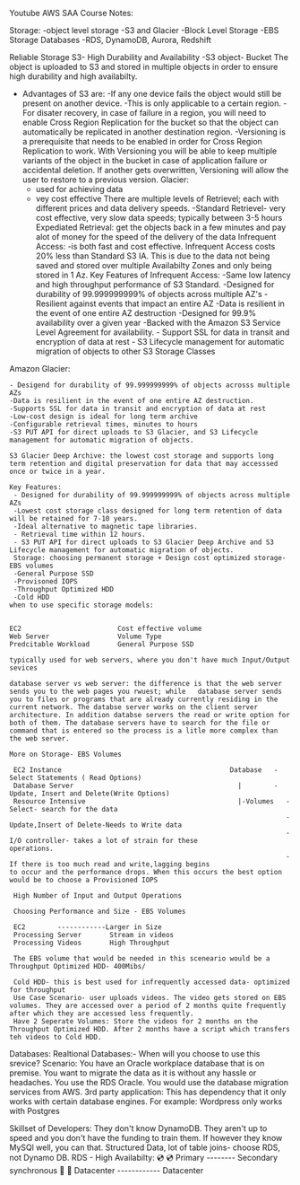 Youtube AWS SAA Course Notes:

Storage: 
-object level storage
-S3 and Glacier 
-Block Level Storage
-EBS Storage
Databases
 -RDS, DynamoDB, Aurora, Redshift
 
 Reliable Storage S3- High Durability and Availability
-S3 object- Bucket
The object is uploaded to S3 and stored in multiple objects in order to ensure high durability and high availabilty. 
* Advantages of S3 are:
    -If any one device fails the object would still be present on another device.
    -This is only applicable to a certain region.
    -For disater recovery, in case of failure in a region, you will need to enable Cross Region Replication for the bucket so that the object can automatically be replicated in another destination region.
     -Versioning is a prerequisite that needs to be enabled in order for Cross Region Replication to work. With Versioning you will be able to keep multiple variants of the object in the bucket in case of application failure or accidental deletion. If another gets overwritten, Versioning will allow the user to restore to a previous version.
     Glacier:
     - used for achieving data 
     - vey cost effective
     There are multiple levels of Retrievel; each with different prices and data delivery speeds.
     -Standard Retrievel- very cost effective, very slow data speeds; typically between 3-5 hours
      Expediated Retrieval: get the objects back in a few minutes and pay alot of money for the speed of the delivery of the data
      Infrequent Access: 
      -is both fast and cost effective. Infrequent Access costs 20% less than Standard S3 IA. This is due to the data not being saved and stored over multiple Availabilty Zones and only being stored in 1 Az. 
      Key Features of Infrequent Access:
      -Same low latency and high throughput performance of S3 Standard.
      -Designed for durability of 99.999999999% of objects across multiple AZ's
      -Resilient against events that impact an entire AZ
      -Data is resilient in the event of one entire AZ destruction
      -Designed for 99.9% availability over a given year
      -Backed with the Amazon S3 Service Level Agreement for availability.
      - Support SSL for data in transit and encryption of data at rest
      - S3 Lifecycle management for automatic migration of objects to other S3 Storage Classes


Amazon Glacier: 

    - Desigend for durability of 99.999999999% of objects acrosss multiple AZs
    -Data is resilient in the event of one entire AZ destruction.
    -Supports SSL for data in transit and encryption of data at rest
    -Low-cost design is ideal for long term archive
    -Configurable retrieval times, minutes to hours
    -S3 PUT API for direct uploads to S3 Glacier, and S3 Lifecycle management for automatic migration of objects.
    
    S3 Glacier Deep Archive: the lowest cost storage and supports long term retention and digital preservation for data that may accesssed once or twice in a year.
    
    Key Features:
     - Designed for durability of 99.999999999% of objects across multiple AZs
     -Lowest cost storage class designed for long term retention of data will be retained for 7-10 years.
     -Ideal alternative to magnetic tape libraries.
     - Retrieval time within 12 hours.
     - S3 PUT API for direct uploads to S3 Glacier Deep Archive and S3 Lifecycle management for automatic migration of objects.
     Storage: choosing permanent storage + Design cost optimized storage- EBS volumes 
     -General Purpose SSD
     -Provisoned IOPS
     -Throughput Optimized HDD
     -Cold HDD
    when to use specific storage models:
  
 
    EC2                        Cost effective volume 
    Web Server                 Volume Type
    Predcitable Workload       General Purpose SSD
    
    typically used for web servers, where you don't have much Input/Output sevices 
    
    database server vs web server: the difference is that the web server sends you to the web pages you rwuest; while   database server sends you to files or programs that are already currently residing in the current network. The databse server works on the client server architecture. In addition databse servers the read or write option for both of them. The database servers have to search for the file or command that is entered so the process is a litle more complex than the web server. 
    
    More on Storage- EBS Volumes
    
     EC2 Instance                                          Database   - Select Statements ( Read Options)                          
     Database Server                                         |        -Update, Insert and Delete(Write Options)
     Resource Intensive                                      |-Volumes   -Select- search for the data
                                                                         - Update,Insert of Delete-Needs to Write data
                                                                         -I/O controller- takes a lot of strain for these                                                                                operations. 
                                                                         -If there is too much read and write,lagging begins                                                                              to occur and the performance drops. When this occurs the best option would be to choose a Provisioned IOPS 
    
     High Number of Input and Output Operations 
     
     Choosing Performance and Size - EBS Volumes
     
     EC2        ------------Larger in Size           
     Processing Server       Stream in videos
     Processing Videos       High Throughput
     
     The EBS volume that would be needed in this sceneario would be a Throughput Optimized HDD- 400Mibs/
     
     Cold HDD- this is best used for infrequently accessed data- optimized for throughput
     Use Case Scenario- user uploads videos. The video gets stored on EBS volumes. They are accessed over a period of 2 months quite frequently after which they are accessed less frequently.
     Have 2 Seperate Volumes: Store the videos for 2 months on the Throughput Optimized HDD. After 2 months have a script which transfers teh videos to Cold HDD.

Databases: 
Realtional Databases:- When will you choose to use this srevice?
Scenario: You have an Oracle workplace database that is on premise. You want to migrate the data as it is without any hassle or headaches. You use the RDS Oracle. You would use the database migration services from AWS. 
   3rd party application: This has dependency that it only works with certain database engines.  For example: Wordpress only works with Postgres  
   
   Skillset of Developers: They don't know DynamoDB. They aren't up to speed and you don't have the funding to train them. If however they know MySQl well, you can that.
   Structured Data, lot of table joins- choose RDS, not Dynamo DB. 
RDS - High Availabilty: 
 💿                      💿 
 Primary    --------   Secondary
           synchronous
 📱                          📱
 Datacenter  ------------  Datacenter
